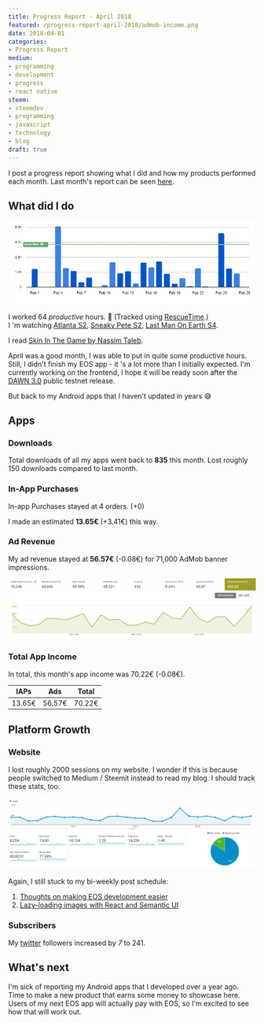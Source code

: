 ```yaml
---
title: Progress Report - April 2018
featured: /progress-report-april-2018/admob-income.png
date: 2018-04-01
categories:
- Progress Report
medium:
- programming
- development
- progress
- react native
steem:
- steemdev
- programming
- javascript
- technology
- blog
draft: true
---
```


I post a progress report showing what I did and how my products performed each month.
Last month's report can be seen [here](/progress-report-march-2018).

## What did I do

![Productive Hours in April](./rescueTime.png)

I worked 64 _productive_ hours. 💪 (Tracked using [RescueTime](/redirects/rescuetime).)  
I 'm watching [Atlanta S2](https://trakt.tv/shows/atlanta/seasons/2), [Sneaky Pete S2](https://trakt.tv/shows/sneaky-pete/seasons/2), [Last Man On Earth S4](https://trakt.tv/shows/the-last-man-on-earth/seasons/4).

I read [Skin In The Game by Nassim Taleb](https://www.amazon.com/Skin-Game-Hidden-Asymmetries-Daily/dp/0241300657).

April was a good month, I was able to put in quite some productive hours. Still, I didn't finish my EOS app - it 's a lot more than I initially expected.
I'm currently working on the frontend, I hope it will be ready soon after the [DAWN 3.0](https://steemit.com/eos/@choibo21c/urgent-news-eos-dawn-3-0-complete-day-announced) public testnet release.

But back to my Android apps that I haven't updated in years 😅

## Apps
### Downloads
Total downloads of all my apps went back to **835** this month. Lost roughly 150 downloads compared to last month.

### In-App Purchases
In-app Purchases stayed at 4 orders. (+0)

I made an estimated **13.65€** (+3.41€) this way.

### Ad Revenue
My ad revenue stayed at **56.57€** (-0.08€) for 71,000 AdMob banner impressions.

![App Income AdMob](./admob-income.png)

### Total App Income
In total, this month's app income was 70.22€ (-0.08€).

IAPs | Ads | Total
--- | --- | ---
13.65€ | 56.57€ | 70.22€

## Platform Growth
### Website
I lost roughly 2000 sessions on my website. I wonder if this is because people switched to Medium / Steemit instead to read my blog.
I should track these stats, too.

![Website Traffic](./website-traffic.png)

Again, I still stuck to my bi-weekly post schedule:

1. [Thoughts on making EOS development easier](/thoughts-on-making-eos-development-easier/)
1. [Lazy-loading images with React and Semantic UI](/lazy-load-images-with-react/)

### Subscribers
My [twitter](https://twitter.com/cmichelio) followers increased by _7_ to 241.

## What's next
I'm sick of reporting my Android apps that I developed over a year ago. Time to make a new product that earns some money to showcase here.
Users of my next EOS app will actually pay with EOS, so I'm excited to see how that will work out.
